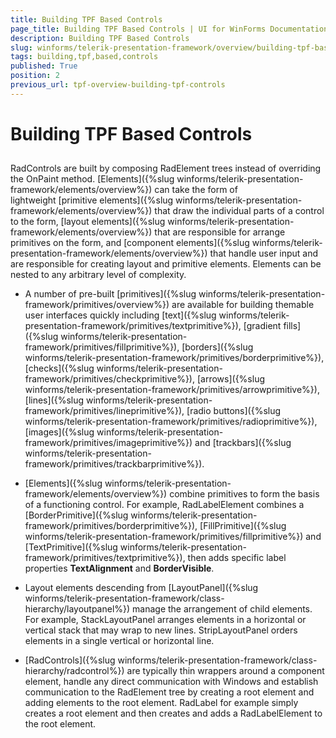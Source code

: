 ```yaml
---
title: Building TPF Based Controls
page_title: Building TPF Based Controls | UI for WinForms Documentation
description: Building TPF Based Controls
slug: winforms/telerik-presentation-framework/overview/building-tpf-based-controls
tags: building,tpf,based,controls
published: True
position: 2
previous_url: tpf-overview-building-tpf-controls
---
```


# Building TPF Based Controls

## 

RadControls are built by composing RadElement trees instead of overriding the OnPaint method. [Elements]({%slug winforms/telerik-presentation-framework/elements/overview%}) can take the form of lightweight [primitive elements]({%slug winforms/telerik-presentation-framework/elements/overview%}) that draw the individual parts of a control to the form, [layout elements]({%slug winforms/telerik-presentation-framework/elements/overview%}) that are responsible for arrange primitives on the form, and [component elements]({%slug winforms/telerik-presentation-framework/elements/overview%}) that handle user input and are responsible for creating layout and primitive elements. Elements can be nested to any arbitrary level of complexity.

* A number of pre-built [primitives]({%slug winforms/telerik-presentation-framework/primitives/overview%}) are available for building themable user interfaces quickly including [text]({%slug winforms/telerik-presentation-framework/primitives/textprimitive%}), [gradient fills]({%slug winforms/telerik-presentation-framework/primitives/fillprimitive%}), [borders]({%slug winforms/telerik-presentation-framework/primitives/borderprimitive%}), [checks]({%slug winforms/telerik-presentation-framework/primitives/checkprimitive%}), [arrows]({%slug winforms/telerik-presentation-framework/primitives/arrowprimitive%}), [lines]({%slug winforms/telerik-presentation-framework/primitives/lineprimitive%}), [radio buttons]({%slug winforms/telerik-presentation-framework/primitives/radioprimitive%}), [images]({%slug winforms/telerik-presentation-framework/primitives/imageprimitive%}) and [trackbars]({%slug winforms/telerik-presentation-framework/primitives/trackbarprimitive%}).  

* [Elements]({%slug winforms/telerik-presentation-framework/elements/overview%}) combine primitives to form the basis of a functioning control. For example, RadLabelElement combines a [BorderPrimitive]({%slug winforms/telerik-presentation-framework/primitives/borderprimitive%}), [FillPrimitive]({%slug winforms/telerik-presentation-framework/primitives/fillprimitive%}) and [TextPrimitive]({%slug winforms/telerik-presentation-framework/primitives/textprimitive%}), then adds specific label properties __TextAlignment__ and __BorderVisible__.

* Layout elements descending from [LayoutPanel]({%slug winforms/telerik-presentation-framework/class-hierarchy/layoutpanel%}) manage the arrangement of child elements. For example, StackLayoutPanel arranges elements in a horizontal or vertical stack that may wrap to new lines. StripLayoutPanel orders elements in a single vertical or horizontal line. 

* [RadControls]({%slug winforms/telerik-presentation-framework/class-hierarchy/radcontrol%}) are typically thin wrappers around a component element, handle any direct communication with Windows and establish communication to the RadElement tree by creating a root element and adding elements to the root element. RadLabel for example simply creates a root element and then creates and adds a RadLabelElement to the root element.
					


